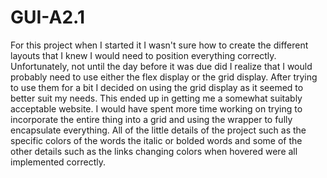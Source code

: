 # GUI-A2.1

For this project when I started it I wasn't sure how to create the different layouts that I knew I would need to position everything correctly. Unfortunately, not until the day before it was due did I realize that I would probably need to use either the flex display or the grid display. After trying to use them for a bit I decided on using the grid display as it seemed to better suit my needs. This ended up in getting me a somewhat suitably acceptable website. I would have spent more time working on trying to incorporate the entire thing into a grid and using the wrapper to fully encapsulate everything. All of the little details of the project such as the specific colors of the words the italic or bolded words and some of the other details such as the links changing colors when hovered were all implemented correctly.
